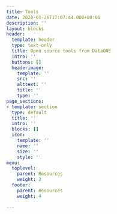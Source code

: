 ```yaml
---
title: Tools
date: 2020-01-26T17:07:44.000+00:00
description: ''
layout: blocks
header:
  template: header
  type: text-only
  title: Open source tools from DataONE
  intro: ''
  buttons: []
  headerimage:
    template: ''
    src: ''
    alttext: ''
    title: ''
    type: ''
page_sections:
- template: section
  type: default
  title: ''
  intro: ''
  blocks: []
  icon:
    template: ''
    name: ''
    size: ''
    style: ''
menu:
  toplevel:
    parent: Resources
    weight: 2
  footer:
    parent: Resources
    weight: 4

---
```

